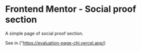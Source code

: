 # Frontend Mentor - Social proof section

A simple page of social proof section.

See in ("https://evaluation-page-chi.vercel.app/)
